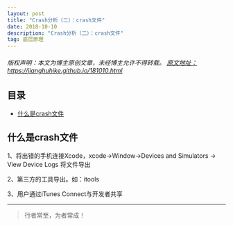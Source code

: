 ```yaml
---
layout: post
title: "Crash分析（二）：crash文件"
date: 2018-10-10
description: "Crash分析（二）：crash文件"
tag: 底层原理
---
```



<h6>
  版权声明：本文为博主原创文章，未经博主允许不得转载。
  <a target="_blank" href="https://jianghuhike.github.io/181010.html">
  原文地址：https://jianghuhike.github.io/181010.html 
  </a>
</h6>

<!-- - [参考文章：iOS 使用dsym分析友盟错误日志](https://www.jianshu.com/p/adcf5ff5e5b2) -->


## 目录
- [什么是crash文件](#content1)   





<!-- ************************************************ -->
## <a id="content1"></a>什么是crash文件


1、将出错的手机连接Xcode，xcode->Window->Devices and Simulators -> View Device Logs 将文件导出

2、第三方的工具导出。如：itools

3、用户通过iTunes Connect与开发者共享

----------
>  行者常至，为者常成！


